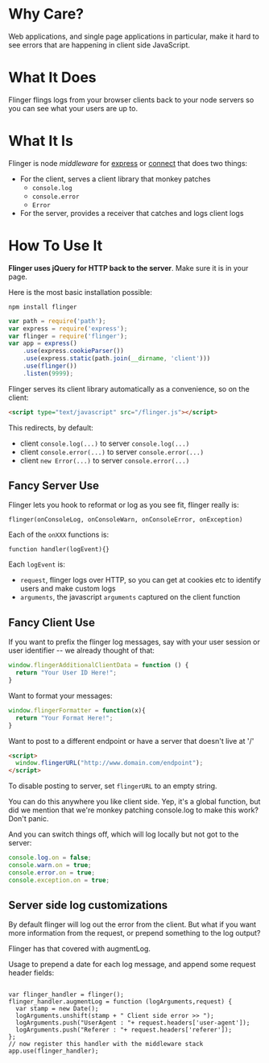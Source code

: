 # Why Care?

Web applications, and single page applications in particular, make it
hard to see errors that are happening in client side JavaScript.

# What It Does

Flinger flings logs from your browser clients back to your node servers
so you can see what your users are up to.

# What It Is

Flinger is node _middleware_ for [express](https://github.com/visionmedia/express) or [connect](https://github.com/senchalabs/connect) that does two things:

* For the client, serves a client library that monkey patches
    * `console.log`
    * `console.error`
    * `Error`
* For the server, provides a receiver that catches and logs client logs

# How To Use It

**Flinger uses jQuery for HTTP back to the server**. Make sure it is in
your page.

Here is the most basic installation possible:

`npm install flinger`

```javascript
var path = require('path');
var express = require('express');
var flinger = require('flinger');
var app = express()
    .use(express.cookieParser())
    .use(express.static(path.join(__dirname, 'client')))
    .use(flinger())
    .listen(9999);
```

Flinger serves its client library automatically as a convenience, so on
the client:

```html
<script type="text/javascript" src="/flinger.js"></script>
```

This redirects, by default:

* client `console.log(...)` to server `console.log(...)`
* client `console.error(...)` to server `console.error(...)`
* client `new Error(...)` to server `console.error(...)`

## Fancy Server Use

Flinger lets you hook to reformat or log as you see fit, flinger really
is:

`flinger(onConsoleLog, onConsoleWarn, onConsoleError, onException)`

Each of the `onXXX` functions is:

`function handler(logEvent){}`

Each `logEvent` is:

* `request`, flinger logs over HTTP, so you can get at cookies etc to
  identify users and make custom logs
* `arguments`, the javascript `arguments` captured on the client
  function

## Fancy Client Use
If you want to prefix the flinger log messages, say with your user
session or user identifier -- we already thought of that:

```javascript
window.flingerAdditionalClientData = function () {
  return "Your User ID Here!";
}
```

Want to format your messages:
```javascript
window.flingerFormatter = function(x){
  return "Your Format Here!";
}
```

Want to post to a different endpoint or have a server that doesn't live at '/'
```html
<script>
  window.flingerURL("http://www.domain.com/endpoint");
</script>
```
To disable posting to server, set `flingerURL` to an empty string.


You can do this anywhere you like client side. Yep, it's a global
function, but did we mention that we're monkey patching console.log to
make this work? Don't panic.


And you can switch things off, which will log locally but not
got to the server:

```javascript
console.log.on = false;
console.warn.on = true;
console.error.on = true;
console.exception.on = true;
```

## Server side log customizations


By default flinger will log out the error from the client. But what if
you want more information from the request, or prepend something to the
log output?

Flinger has that covered with augmentLog.

Usage to prepend a date for each log message, and append some request
header fields:


<pre><code>
var flinger_handler = flinger();
flinger_handler.augmentLog = function (logArguments,request) {
  var stamp = new Date();
  logArguments.unshift(stamp + " Client side error >> ");
  logArguments.push("UserAgent : "+ request.headers['user-agent']);
  logArguments.push("Referer : "+ request.headers['referer']);
};
// now register this handler with the middleware stack
app.use(flinger_handler);
</code></pre>
